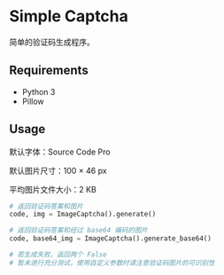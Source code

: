 # Simple Captcha

简单的验证码生成程序。

## Requirements
* Python 3
* Pillow

## Usage
默认字体：Source Code Pro

默认图片尺寸：100 × 46 px

平均图片文件大小：2 KB
```python
# 返回验证码答案和图片
code, img = ImageCaptcha().generate()

# 返回验证码答案和经过 base64 编码的图片
code, base64_img = ImageCaptcha().generate_base64()

# 若生成失败，返回两个 False
# 暂未进行充分测试，使用自定义参数时请注意验证码图片的可识别性
```
